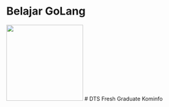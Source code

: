 # Belajar GoLang
<img src="https://cdn.hashnode.com/res/hashnode/image/upload/v1622474468383/R59hw7hZG.png" height="200">
# DTS Fresh Graduate Kominfo

